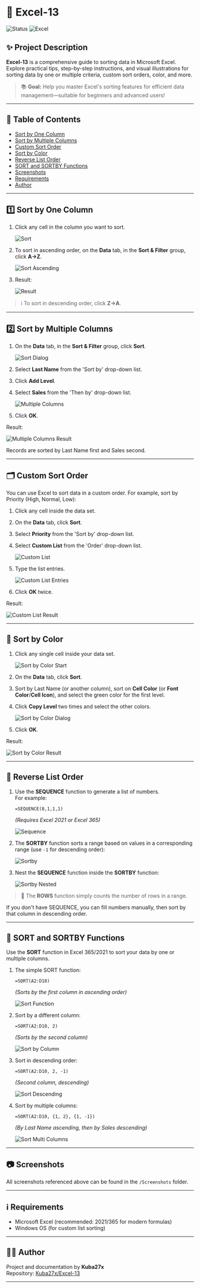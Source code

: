 # 🔢 Excel-13

![Status](https://img.shields.io/badge/status-active-brightgreen.svg)
![Excel](https://img.shields.io/badge/Microsoft-Excel-blue.svg)

## ✨ Project Description

**Excel-13** is a comprehensive guide to sorting data in Microsoft Excel. Explore practical tips, step-by-step instructions, and visual illustrations for sorting data by one or multiple criteria, custom sort orders, color, and more.

> 📚 **Goal:** Help you master Excel's sorting features for efficient data management—suitable for beginners and advanced users!

---

## 📒 Table of Contents

- [Sort by One Column](#-sort-by-one-column)
- [Sort by Multiple Columns](#-sort-by-multiple-columns)
- [Custom Sort Order](#-custom-sort-order)
- [Sort by Color](#-sort-by-color)
- [Reverse List Order](#-reverse-list-order)
- [SORT and SORTBY Functions](#-sort-and-sortby-functions)
- [Screenshots](#-screenshots)
- [Requirements](#-requirements)
- [Author](#-author)

---

## 1️⃣ Sort by One Column

1. Click any cell in the column you want to sort.

   ![Sort](Screenshots/Sort.png)

2. To sort in ascending order, on the **Data** tab, in the **Sort & Filter** group, click **A→Z**.

   ![Sort Ascending](Screenshots/Sort1.png)

3. Result:

   ![Result](Screenshots/Sort2.png)

> ℹ️ To sort in descending order, click **Z→A**.

---

## 2️⃣ Sort by Multiple Columns

1. On the **Data** tab, in the **Sort & Filter** group, click **Sort**.

   ![Sort Dialog](Screenshots/Sort3.png)

2. Select **Last Name** from the 'Sort by' drop-down list.
3. Click **Add Level**.
4. Select **Sales** from the 'Then by' drop-down list.

   ![Multiple Columns](Screenshots/Sort4.png)

5. Click **OK**.

Result:

   ![Multiple Columns Result](Screenshots/Sort5.png)

Records are sorted by Last Name first and Sales second.

---

## 🗂️ Custom Sort Order

You can use Excel to sort data in a custom order. For example, sort by Priority (High, Normal, Low):

1. Click any cell inside the data set.
2. On the **Data** tab, click **Sort**.
3. Select **Priority** from the 'Sort by' drop-down list.
4. Select **Custom List** from the 'Order' drop-down list.

   ![Custom List](Screenshots/Sort6.png)

5. Type the list entries.

   ![Custom List Entries](Screenshots/Sort7.png)

6. Click **OK** twice.

Result:

   ![Custom List Result](Screenshots/Sort8.png)

---

## 🎨 Sort by Color

1. Click any single cell inside your data set.

   ![Sort by Color Start](Screenshots/Sort9.png)

2. On the **Data** tab, click **Sort**.
3. Sort by Last Name (or another column), sort on **Cell Color** (or **Font Color**/**Cell Icon**), and select the green color for the first level.
4. Click **Copy Level** two times and select the other colors.

   ![Sort by Color Dialog](Screenshots/Sort10.png)

5. Click **OK**.

Result:

   ![Sort by Color Result](Screenshots/Sort11.png)

---

## 🔁 Reverse List Order

1. Use the **SEQUENCE** function to generate a list of numbers.  
   For example:  
   ```excel
   =SEQUENCE(8,1,1,1)
   ```
   *(Requires Excel 2021 or Excel 365)*

   ![Sequence](Screenshots/Sequence.png)

2. The **SORTBY** function sorts a range based on values in a corresponding range (use `-1` for descending order):

   ![Sortby](Screenshots/Sortby.png)

3. Nest the **SEQUENCE** function inside the **SORTBY** function:

   ![Sortby Nested](Screenshots/Sortby1.png)

> 📝 The **ROWS** function simply counts the number of rows in a range.

If you don't have SEQUENCE, you can fill numbers manually, then sort by that column in descending order.

---

## 🧮 SORT and SORTBY Functions

Use the **SORT** function in Excel 365/2021 to sort your data by one or multiple columns.

1. The simple SORT function:
   ```excel
   =SORT(A2:D10)
   ```
   *(Sorts by the first column in ascending order)*

   ![Sort Function](Screenshots/SortFunction.png)

2. Sort by a different column:
   ```excel
   =SORT(A2:D10, 2)
   ```
   *(Sorts by the second column)*

   ![Sort by Column](Screenshots/SortFunction1.png)

3. Sort in descending order:
   ```excel
   =SORT(A2:D10, 2, -1)
   ```
   *(Second column, descending)*

   ![Sort Descending](Screenshots/SortFunction2.png)

4. Sort by multiple columns:
   ```excel
   =SORT(A2:D10, {1, 2}, {1, -1})
   ```
   *(By Last Name ascending, then by Sales descending)*

   ![Sort Multi Columns](Screenshots/SortFunction3.png)

---

## 📷 Screenshots

All screenshots referenced above can be found in the `/Screenshots` folder.

---

## ℹ️ Requirements

- Microsoft Excel (recommended: 2021/365 for modern formulas)
- Windows OS (for custom list sorting)

---

## 👨‍💻 Author

Project and documentation by **Kuba27x**  
Repository: [Kuba27x/Excel-13](https://github.com/Kuba27x/Excel-13)

---
